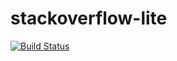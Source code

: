 # stackoverflow-lite

[![Build Status](https://travis-ci.org/Tiemma/stackoverflow-lite.svg?branch=develop)](https://travis-ci.org/Tiemma/stackoverflow-lite)
